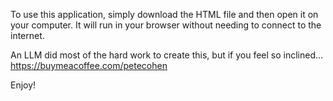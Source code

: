 To use this application, simply download the HTML file and then open it on your computer. It will run in your browser without needing to connect to the internet.

An LLM did most of the hard work to create this, but if you feel so inclined... https://buymeacoffee.com/petecohen

Enjoy!
